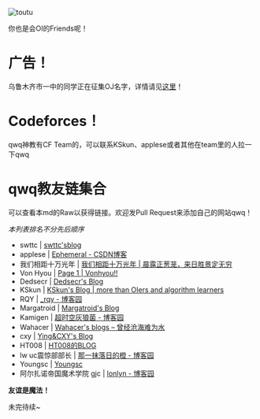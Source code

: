 ![toutu](friends.jpg)

你也是会OI的Friends呢！

# 广告！
乌鲁木齐市一中的同学正在征集OJ名字，详情请见[这里](%E5%BE%81%E5%90%8D%E8%AE%A1%E5%88%92.pdf)！

# Codeforces！
qwq神教有CF Team的，可以联系KSkun、applese或者其他在team里的人拉一下qwq

# qwq教友链集合
可以查看本md的Raw以获得链接。欢迎发Pull Request来添加自己的网站qwq！

*本列表排名不分先后顺序*

- swttc | [swttc'sblog](http://www.swttc.me/)
- applese | [Ephemeral - CSDN博客](http://blog.csdn.net/effervescence)
- 我们相距十万光年 | [我们相距十万光年 | 晨露正葱茏，来日胜景定无穷](http://www.saruka.studio/)
- Von Hyou | [Page 1 | Vonhyou!!](http://von-hyou.pub/)
- Dedsecr | [Dedsecr's Blog](http://dedsecr.ml/)
- KSkun | [KSkun's Blog | more than OIers and algorithm learners](https://ksmeow.moe/)
- RQY | [_rqy - 博客园](http://www.cnblogs.com/y-clever)
- Margatroid | [Margatroid's Blog](http://margatroid.xyz/)
- Kamigen | [超时空灰狼菌 - 博客园](https://www.cnblogs.com/shingen)
- Wahacer | [Wahacer's blogs – 曾经沧海难为水](http://www.wahacer.com/)
- cxy | [Ying&CXY's Blog](https://chenxinyucxy.github.io/)
- HT008 | [HT008的BLOG](http://ht008.pw/)
- lw uc震惊部部长 | [那一抹落日的橙 - 博客园](https://www.cnblogs.com/Loi-dfkdsmbd/)
- Youngsc | [Youngsc](http://youngsc.ml/)
- 阿尔扎诺帝国魔术学院 gjc | [lonlyn - 博客园](http://www.cnblogs.com/gjc1124646822/)

**友谊是魔法！** 

未完待续~
